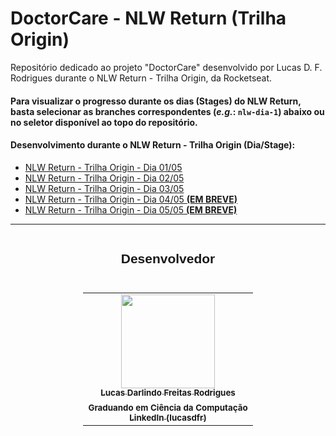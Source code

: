 # DoctorCare - NLW Return (Trilha Origin)
Repositório dedicado ao projeto "DoctorCare" desenvolvido por Lucas D. F. Rodrigues durante o NLW Return - Trilha Origin, da Rocketseat.


#### Para visualizar o progresso durante os dias (Stages) do NLW Return, basta selecionar as branches correspondentes (_e.g._: `nlw-dia-1`) abaixo ou no seletor disponível ao topo do repositório.

<h4> Desenvolvimento durante o NLW Return - Trilha Origin (Dia/Stage): </h4>
  <ul>
    <li><a target="_blank" href="https://github.com/NepZR/NLW-Return-DoctorCare/tree/nlw-dia-1">NLW Return - Trilha Origin - Dia 01/05</a></li>
    <li><a target="_blank" href="https://github.com/NepZR/NLW-Return-DoctorCare/tree/nlw-dia-2">NLW Return - Trilha Origin - Dia 02/05</a></li>
    <li><a target="_blank" href="https://github.com/NepZR/NLW-Return-DoctorCare/tree/nlw-dia-3">NLW Return - Trilha Origin - Dia 03/05</a></li>
    <li><a target="_blank" href="https://github.com/NepZR/NLW-Return-DoctorCare/tree/nlw-dia-4">NLW Return - Trilha Origin - Dia 04/05 <strong>(EM BREVE)</strong></a></li>
    <li><a target="_blank" href="https://github.com/NepZR/NLW-Return-DoctorCare/tree/nlw-dia-5">NLW Return - Trilha Origin - Dia 05/05 <strong>(EM BREVE)</strong></a></li>
  </ul>

---

<div style="display: flex; align-itens: center; justify-content: center;">
  <h2 style="font-family: 'Montserrrat', sans-serif;">Desenvolvedor</h2>
</div>

<table style="display: flex; align-itens: center; justify-content: center;">
  <tr>
    <td align="center"><a href="https://github.com/NepZR"><img style="width: 150px; height: 150;" src="https://avatars.githubusercontent.com/u/37887926" width="100px;" alt=""/><br /><sub><b>Lucas Darlindo Freitas Rodrigues</b></sub></a><br /><sub><b>Graduando em Ciência da Computação</sub></a><br /><a href="https://www.linkedin.com/in/lucasdfr"><sub><b>LinkedIn (lucasdfr)</b></sub></a></td>
  </tr>
<table>
